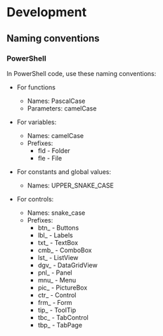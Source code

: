 # Development

## Naming conventions

### PowerShell

In PowerShell code, use these naming conventions:

* For functions
  * Names: PascalCase
  * Parameters: camelCase                

* For variables:             
  * Names: camelCase                
  * Prefixes:
    * fld - Folder
    * fle - File

* For constants and global values:
  * Names: UPPER_SNAKE_CASE

* For controls:
  * Names: snake_case
  * Prefixes: 
    * btn_ - Buttons
    * lbl_ - Labels
    * txt_ - TextBox
    * cmb_ - ComboBox
    * lst_ - ListView
    * dgv_ - DataGridView
    * pnl_ - Panel
    * mnu_ - Menu
    * pic_ - PictureBox
    * ctr_ - Control
    * frm_ - Form
    * tip_ - ToolTip
    * tbc_ - TabControl
    * tbp_ - TabPage